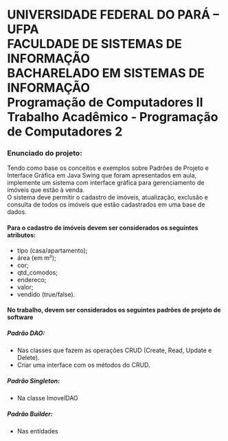 # UNIVERSIDADE FEDERAL DO PARÁ – UFPA<br>FACULDADE DE SISTEMAS DE INFORMAÇÃO<br>BACHARELADO EM SISTEMAS DE INFORMAÇÃO<br>Programação de Computadores II<br>Trabalho Acadêmico - Programação de Computadores 2
### Enunciado do projeto:

Tendo como base os conceitos e exemplos sobre Padrões de Projeto e Interface Gráfica em Java Swing que foram apresentados em aula, implemente um sistema com interface gráfica para gerenciamento de imóveis que estão à venda.
<br>O sistema deve permitir o cadastro de imóveis, atualização, exclusão e consulta de todos os imóveis que estão cadastrados em uma base de dados.
#### Para o cadastro de imóveis devem ser considerados os seguintes atributos:

- tipo (casa/apartamento);
- área (em m²);
- cor;
- qtd_comodos;
- endereco;
- valor;
- vendido (true/false).
#### No trabalho, devem ser considerados os seguintes padrões de projeto de software
##### Padrão DAO:
- Nas classes que fazem as operações CRUD (Create, Read, Update e Delete).
- Criar uma interface com os métodos do CRUD.
##### Padrão Singleton:
- Na classe ImovelDAO
##### Padrão Builder:
- Nas entidades
